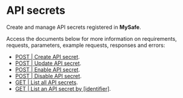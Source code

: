 # API secrets

Create and manage API secrets registered in **MySafe**.

Access the documents below for more information on requirements, requests, parameters, example requests, responses and errors:

* [POST | Create API secret](/v4/docs/api-post-create-api-secret).
* [POST | Update API secret](/v4/docs/api-post-update-api-secret).
* [POST | Enable API secret](/v4/docs/api-post-enable-api-secret).
* [POST | Disable API secret](/v4/docs/api-post-disable-api-secret).
* [GET | List all API secrets](/v4/docs/api-get-list-all-api-secrets).
* [GET | List an API secret by [identifier]](/v4/docs/api-get-list-an-api-secret).
